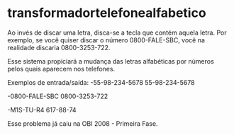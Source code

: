 # transformadortelefonealfabetico

Ao invés de discar uma letra, disca-se a tecla que contém aquela letra. Por exemplo, se você quiser discar o número 0800-FALE-SBC, você na realidade discaria 0800-3253-722.

Esse sistema propiciará a mudança das letras alfabéticas por números pelos quais aparecem nos telefones.

Exemplos de entrada/saída:
-55-98-234-5678
55-98-234-5678

-0800-FALE-SBC
 0800-3253-722

-M1S-TU-R4
 617-88-74

 Esse problema já caiu na  OBI 2008 - Primeira Fase.
